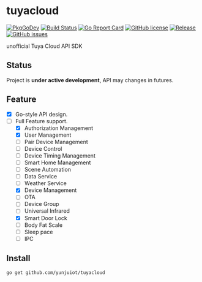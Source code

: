 # tuyacloud

[![PkgGoDev](https://pkg.go.dev/badge/github.com/yunjuiot/tuyacloud)](https://pkg.go.dev/github.com/yunjuiot/tuyacloud)
[![Build Status](https://github.com/yunjuiot/tuyacloud/workflows/CI/badge.svg)](https://github.com/yunjuiot/tuyacloud/actions)
[![Go Report Card](https://goreportcard.com/badge/github.com/gin-gonic/gin)](https://goreportcard.com/report/github.com/yunjuiot/tuyacloud)
[![GitHub license](https://img.shields.io/github/license/yunjuiot/tuyacloud?style=flat-square)](https://github.com/yunjuiot/tuyacloud/blob/master/LICENSE)
[![Release](https://img.shields.io/github/release/yunjuiot/tuyacloud.svg?style=flat-square&include_prereleases)](https://github.com/yunjuiot/tuyacloud/releases)
[![GitHub issues](https://img.shields.io/github/issues/yunjuiot/tuyacloud?style=flat-square)](https://github.com/yunjuiot/tuyacloud/issues)

unofficial Tuya Cloud API SDK 

## Status

Project is __under active development__, API may changes in futures.

## Feature

- [x] Go-style API design.
- [ ] Full Feature support.
    - [x] Authorization Management
    - [x] User Management
    - [ ] Pair Device Management
    - [ ] Device Control
    - [ ] Device Timing Management
    - [ ] Smart Home Management
    - [ ] Scene Automation
    - [ ] Data Service
    - [ ] Weather Service
    - [x] Device Management
    - [ ] OTA
    - [ ] Device Group
    - [ ] Universal Infrared
    - [x] Smart Door Lock
    - [ ] Body Fat Scale
    - [ ] Sleep pace
    - [ ] IPC

## Install

```console
go get github.com/yunjuiot/tuyacloud
```
